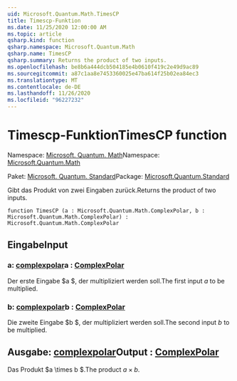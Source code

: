 ```yaml
---
uid: Microsoft.Quantum.Math.TimesCP
title: Timescp-Funktion
ms.date: 11/25/2020 12:00:00 AM
ms.topic: article
qsharp.kind: function
qsharp.namespace: Microsoft.Quantum.Math
qsharp.name: TimesCP
qsharp.summary: Returns the product of two inputs.
ms.openlocfilehash: be8b6a444dcb504185e4b0610f419c2e49d9ac89
ms.sourcegitcommit: a87c1aa8e7453360025e47ba614f25b02ea84ec3
ms.translationtype: MT
ms.contentlocale: de-DE
ms.lasthandoff: 11/26/2020
ms.locfileid: "96227232"
---
```

# <a name="timescp-function"></a><span data-ttu-id="80c11-102">Timescp-Funktion</span><span class="sxs-lookup"><span data-stu-id="80c11-102">TimesCP function</span></span>

<span data-ttu-id="80c11-103">Namespace: [Microsoft. Quantum. Math](xref:Microsoft.Quantum.Math)</span><span class="sxs-lookup"><span data-stu-id="80c11-103">Namespace: [Microsoft.Quantum.Math](xref:Microsoft.Quantum.Math)</span></span>

<span data-ttu-id="80c11-104">Paket: [Microsoft. Quantum. Standard](https://nuget.org/packages/Microsoft.Quantum.Standard)</span><span class="sxs-lookup"><span data-stu-id="80c11-104">Package: [Microsoft.Quantum.Standard](https://nuget.org/packages/Microsoft.Quantum.Standard)</span></span>


<span data-ttu-id="80c11-105">Gibt das Produkt von zwei Eingaben zurück.</span><span class="sxs-lookup"><span data-stu-id="80c11-105">Returns the product of two inputs.</span></span>

```qsharp
function TimesCP (a : Microsoft.Quantum.Math.ComplexPolar, b : Microsoft.Quantum.Math.ComplexPolar) : Microsoft.Quantum.Math.ComplexPolar
```


## <a name="input"></a><span data-ttu-id="80c11-106">Eingabe</span><span class="sxs-lookup"><span data-stu-id="80c11-106">Input</span></span>

### <a name="a--complexpolar"></a><span data-ttu-id="80c11-107">a: [complexpolar](xref:Microsoft.Quantum.Math.ComplexPolar)</span><span class="sxs-lookup"><span data-stu-id="80c11-107">a : [ComplexPolar](xref:Microsoft.Quantum.Math.ComplexPolar)</span></span>

<span data-ttu-id="80c11-108">Der erste Eingabe $a $, der multipliziert werden soll.</span><span class="sxs-lookup"><span data-stu-id="80c11-108">The first input $a$ to be multiplied.</span></span>


### <a name="b--complexpolar"></a><span data-ttu-id="80c11-109">b: [complexpolar](xref:Microsoft.Quantum.Math.ComplexPolar)</span><span class="sxs-lookup"><span data-stu-id="80c11-109">b : [ComplexPolar](xref:Microsoft.Quantum.Math.ComplexPolar)</span></span>

<span data-ttu-id="80c11-110">Die zweite Eingabe $b $, der multipliziert werden soll.</span><span class="sxs-lookup"><span data-stu-id="80c11-110">The second input $b$ to be multiplied.</span></span>



## <a name="output--complexpolar"></a><span data-ttu-id="80c11-111">Ausgabe: [complexpolar](xref:Microsoft.Quantum.Math.ComplexPolar)</span><span class="sxs-lookup"><span data-stu-id="80c11-111">Output : [ComplexPolar](xref:Microsoft.Quantum.Math.ComplexPolar)</span></span>

<span data-ttu-id="80c11-112">Das Produkt $a \times b $.</span><span class="sxs-lookup"><span data-stu-id="80c11-112">The product $a \times b$.</span></span>